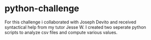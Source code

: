 # python-challenge
For this challenge i collaborated with Joseph Devito and received syntactical help from my tutor Jesse W. I created two seperate python scripts to analyze csv files and compute various values. 
